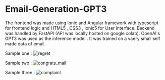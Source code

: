 # Email-Generation-GPT3

The frontend was made using Ionic and Angular framework with typescript for frontend logic and HTML5 , CSS3 , Ionic5 for User Interface.
Backend was handled by FastAPI (API was locally hosted on google colab).
OpenAI's GPT3 was used as the inference model . It was trained on a vaery small self made data of email.

Sample one :
![regret](https://user-images.githubusercontent.com/67390409/118540316-1b76fb00-b76e-11eb-9801-8b6b8dc6fa26.PNG)

Sample two :
![congrats_mail](https://user-images.githubusercontent.com/67390409/118540328-1e71eb80-b76e-11eb-8a6c-5da52e1445c6.PNG)

Sample three :
![complaint](https://user-images.githubusercontent.com/67390409/118540334-1fa31880-b76e-11eb-92d8-3fb5bb1c1db6.PNG)
